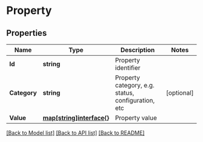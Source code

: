 # Property

## Properties

Name | Type | Description | Notes
------------ | ------------- | ------------- | -------------
**Id** | **string** | Property identifier | 
**Category** | **string** | Property category, e.g. status, configuration, etc | [optional] 
**Value** | [**map[string]interface{}**](.md) | Property value | 

[[Back to Model list]](../README.md#documentation-for-models) [[Back to API list]](../README.md#documentation-for-api-endpoints) [[Back to README]](../README.md)


